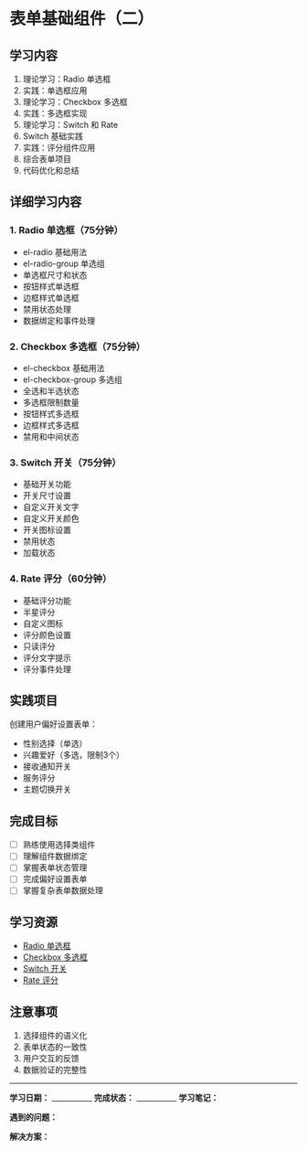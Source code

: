 # 表单基础组件（二）

## 学习内容
1. 理论学习：Radio 单选框
2. 实践：单选框应用
3. 理论学习：Checkbox 多选框
4. 实践：多选框实现
5. 理论学习：Switch 和 Rate
6. Switch 基础实践
7. 实践：评分组件应用
8. 综合表单项目
9. 代码优化和总结

## 详细学习内容

### 1. Radio 单选框（75分钟）
- el-radio 基础用法
- el-radio-group 单选组
- 单选框尺寸和状态
- 按钮样式单选框
- 边框样式单选框
- 禁用状态处理
- 数据绑定和事件处理

### 2. Checkbox 多选框（75分钟）
- el-checkbox 基础用法
- el-checkbox-group 多选组
- 全选和半选状态
- 多选框限制数量
- 按钮样式多选框
- 边框样式多选框
- 禁用和中间状态

### 3. Switch 开关（75分钟）
- 基础开关功能
- 开关尺寸设置
- 自定义开关文字
- 自定义开关颜色
- 开关图标设置
- 禁用状态
- 加载状态

### 4. Rate 评分（60分钟）
- 基础评分功能
- 半星评分
- 自定义图标
- 评分颜色设置
- 只读评分
- 评分文字提示
- 评分事件处理

## 实践项目
创建用户偏好设置表单：
- 性别选择（单选）
- 兴趣爱好（多选，限制3个）
- 接收通知开关
- 服务评分
- 主题切换开关

## 完成目标
- [ ] 熟练使用选择类组件
- [ ] 理解组件数据绑定
- [ ] 掌握表单状态管理
- [ ] 完成偏好设置表单
- [ ] 掌握复杂表单数据处理

## 学习资源
- [Radio 单选框](https://element-plus.org/zh-CN/component/radio.html)
- [Checkbox 多选框](https://element-plus.org/zh-CN/component/checkbox.html)
- [Switch 开关](https://element-plus.org/zh-CN/component/switch.html)
- [Rate 评分](https://element-plus.org/zh-CN/component/rate.html)

## 注意事项
1. 选择组件的语义化
2. 表单状态的一致性
3. 用户交互的反馈
4. 数据验证的完整性

---

**学习日期：** ___________
**完成状态：** ___________
**学习笔记：**



**遇到的问题：**



**解决方案：**
